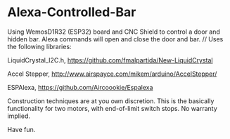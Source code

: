 # Alexa-Controlled-Bar
Using WemosD1R32 (ESP32) board and CNC Shield to control a door and hidden bar. Alexa commands 
will open and close the door and bar.
//
Uses the following libraries:

LiquidCrystal_I2C.h, https://github.com/fmalpartida/New-LiquidCrystal

Accel Stepper, http://www.airspayce.com/mikem/arduino/AccelStepper/

ESPAlexa, https://github.com/Aircoookie/Espalexa


Construction techniques are at you own discretion.   This is the basically functionality
for two motors, with end-of-limit switch stops.
No warranty implied.

Have fun.

